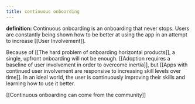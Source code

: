 ```yaml
---
title: continuous onboarding
---
```

**definition:** Continuous onboarding is an onboarding that never stops.  Users are constantly being shown how to be better at using the app in an attempt to increase [[User Involvement]].

Because of [[The hard problem of onboarding horizontal products]], a single, upfront onboarding will not be enough. [[Adoption requires a baseline of user involvement in order to overcome inertia]], but [[Apps with continued user involvement are responsive to increasing skill levels over time]]. In an ideal world, the user is continuously improving their skills and learning how to use it better.

[[Continuous onboarding can come from the community]]
